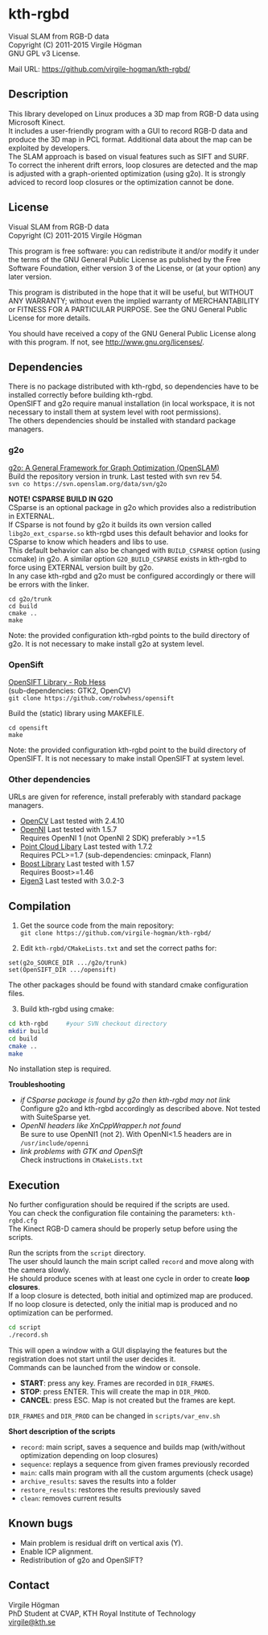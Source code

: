kth-rgbd
====================================================================
Visual SLAM from RGB-D data  
Copyright (C) 2011-2015  Virgile Högman  
GNU GPL v3 License.

Mail URL: https://github.com/virgile-hogman/kth-rgbd/  

Description
--------------------------------------------------------------------
This library developed on Linux produces a 3D map from RGB-D data using Microsoft Kinect.  
It includes a user-friendly program with a GUI to record RGB-D data and produce the 3D map in PCL format. Additional data about the map can be exploited by developers.  
The SLAM approach is based on visual features such as SIFT and SURF.  
To correct the inherent drift errors, loop closures are detected and the map is adjusted with a graph-oriented optimization (using g2o). It is strongly adviced to record loop closures or the optimization cannot be done.  

License
--------------------------------------------------------------------
Visual SLAM from RGB-D data  
Copyright (C) 2011-2015  Virgile Högman  

This program is free software: you can redistribute it and/or modify
it under the terms of the GNU General Public License as published by
the Free Software Foundation, either version 3 of the License, or
(at your option) any later version.

This program is distributed in the hope that it will be useful,
but WITHOUT ANY WARRANTY; without even the implied warranty of
MERCHANTABILITY or FITNESS FOR A PARTICULAR PURPOSE.  See the
GNU General Public License for more details.

You should have received a copy of the GNU General Public License
along with this program.  If not, see <http://www.gnu.org/licenses/>.

Dependencies
--------------------------------------------------------------------
There is no package distributed with kth-rgbd, so dependencies have to be installed correctly before building kth-rgbd.  
OpenSIFT and g2o require manual installation (in local workspace, it is not necessary to install them at system level with root permissions).  
The others dependencies should be installed with standard package managers.  

### g2o
[g2o: A General Framework for Graph Optimization (OpenSLAM)](https://svn.openslam.org/data/svn/g2o)   
Build the repository version in trunk. Last tested with svn rev 54.  
`svn co https://svn.openslam.org/data/svn/g2o`  

**NOTE! CSPARSE BUILD IN G2O**  
CSparse is an optional package in g2o which provides also a redistribution in EXTERNAL.  
If CSparse is not found by g2o it builds its own version called `libg2o_ext_csparse.so`
kth-rgbd uses this default behavior and looks for CSparse to know which headers and libs to use.  
This default behavior can also be changed with `BUILD_CSPARSE` option (using ccmake) in g2o.
A similar option `G2O_BUILD_CSPARSE` exists in kth-rgbd to force using EXTERNAL version built by g2o.  
In any case kth-rgbd and g2o must be configured accordingly or there will be errors with the linker.

```
cd g2o/trunk
cd build
cmake ..
make
```

Note: the provided configuration kth-rgbd points to the build directory of g2o.
It is not necessary to make install g2o at system level.

### OpenSift
[OpenSIFT Library - Rob Hess](http://robwhess.github.com/opensift/)  
(sub-dependencies: GTK2, OpenCV)  
`git clone https://github.com/robwhess/opensift`

Build the (static) library using MAKEFILE.
```
cd opensift
make
```

Note: the provided configuration kth-rgbd point to the build directory of OpenSIFT.
It is not necessary to make install OpenSIFT at system level.

### Other dependencies
URLs are given for reference, install preferably with standard package managers.
* [OpenCV](http://opencv.willowgarage.com/) Last tested with 2.4.10
* [OpenNI](https://github.com/OpenNI/OpenNI) Last tested with 1.5.7  
Requires OpenNI 1 (not OpenNI 2 SDK) preferably >=1.5  
* [Point Cloud Libary](http://pointclouds.org/) Last tested with 1.7.2  
Requires PCL>=1.7 (sub-dependencies: cminpack, Flann)
* [Boost Library](http://www.boost.org/) Last tested with 1.57   
Requires Boost>=1.46
* [Eigen3](http://eigen.tuxfamily.org/) Last tested with 3.0.2-3  

Compilation
--------------------------------------------------------------------
1. Get the source code from the main repository:  
`git clone https://github.com/virgile-hogman/kth-rgbd/`

2. Edit `kth-rgbd/CMakeLists.txt` and set the correct paths for:
```
set(g2o_SOURCE_DIR .../g2o/trunk)
set(OpenSIFT_DIR .../opensift)
```

The other packages should be found with standard cmake configuration files.

3. Build kth-rgbd using cmake: 
```sh
cd kth-rgbd 	#your SVN checkout directory
mkdir build
cd build
cmake ..
make
```

No installation step is required. 

**Troubleshooting**
- _if CSparse package is found by g2o then kth-rgbd may not link_  
Configure g2o and kth-rgbd accordingly as described above. Not tested with SuiteSparse yet.
- _OpenNI headers like XnCppWrapper.h not found_  
Be sure to use OpenNI1 (not 2). With OpenNI<1.5 headers are in `/usr/include/openni`
- _link problems with GTK and OpenSift_  
Check instructions in `CMakeLists.txt`

Execution
--------------------------------------------------------------------
No further configuration should be required if the scripts are used.  
You can check the configuration file containing the parameters: `kth-rgbd.cfg`  
The Kinect RGB-D camera should be properly setup before using the scripts.  

Run the scripts from the `script` directory.  
The user should launch the main script called `record` and move along with the camera slowly.  
He should produce scenes with at least one cycle in order to create **loop closures**.  
If a loop closure is detected, both initial and optimized map are produced.  
If no loop closure is detected, only the initial map is produced and no optimization can be performed.  

```sh
cd script
./record.sh
```

This will open a window with a GUI displaying the features but the registration does not start until the user decides it.  
Commands can be launched from the window or console.  
- **START**: press any key. Frames are recorded in `DIR_FRAMES`.  
- **STOP**: press ENTER. This will create the map in `DIR_PROD`.  
- **CANCEL**: press ESC. Map is not created but the frames are kept.  

`DIR_FRAMES` and `DIR_PROD` can be changed in `scripts/var_env.sh`  

**Short description of the scripts** 
- `record`: main script, saves a sequence and builds map (with/without optimization depending on loop closures)  
- `sequence`: replays a sequence from given frames previously recorded  
- `main`: calls main program with all the custom arguments (check usage)  
- `archive_results`: saves the results into a folder  
- `restore_results`: restores the results previously saved  
- `clean`: removes current results 

Known bugs
--------------------------------------------------------------------
- Main problem is residual drift on vertical axis (Y).
- Enable ICP alignment.
- Redistribution of g2o and OpenSIFT?  

Contact
--------------------------------------------------------------------
Virgile Högman  
PhD Student at CVAP, KTH Royal Institute of Technology  
virgile@kth.se  
